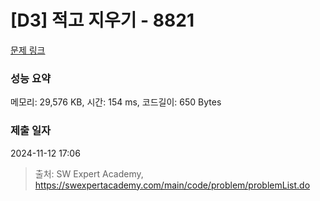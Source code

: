 # [D3] 적고 지우기 - 8821 

[문제 링크](https://swexpertacademy.com/main/code/problem/problemDetail.do?contestProbId=AW37UDPKCgQDFATy) 

### 성능 요약

메모리: 29,576 KB, 시간: 154 ms, 코드길이: 650 Bytes

### 제출 일자

2024-11-12 17:06



> 출처: SW Expert Academy, https://swexpertacademy.com/main/code/problem/problemList.do